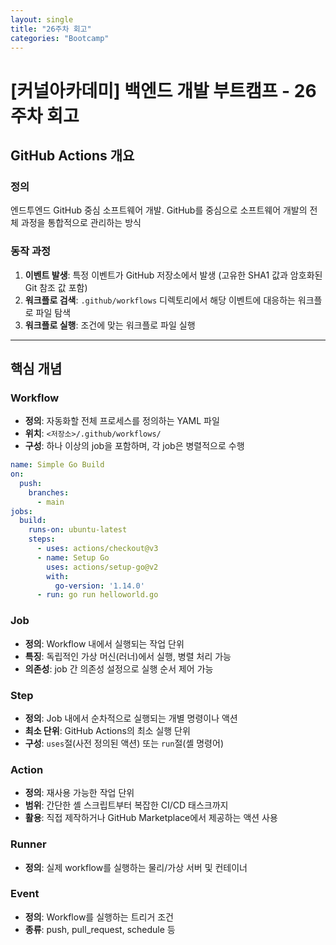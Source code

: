 ```yaml
---
layout: single
title: "26주차 회고"
categories: "Bootcamp"
---
```


# [커널아카데미] 백엔드 개발 부트캠프 - 26주차 회고

## GitHub Actions 개요

### 정의
엔드투엔드 GitHub 중심 소프트웨어 개발. GitHub를 중심으로 소프트웨어 개발의 전체 과정을 통합적으로 관리하는 방식

### 동작 과정
1. **이벤트 발생**: 특정 이벤트가 GitHub 저장소에서 발생 (고유한 SHA1 값과 암호화된 Git 참조 값 포함)
2. **워크플로 검색**: `.github/workflows` 디렉토리에서 해당 이벤트에 대응하는 워크플로 파일 탐색
3. **워크플로 실행**: 조건에 맞는 워크플로 파일 실행

---

## 핵심 개념

### Workflow
- **정의**: 자동화할 전체 프로세스를 정의하는 YAML 파일
- **위치**: `<저장소>/.github/workflows/`
- **구성**: 하나 이상의 job을 포함하며, 각 job은 병렬적으로 수행

```yaml
name: Simple Go Build
on:
  push:
    branches:
      - main
jobs:
  build:
    runs-on: ubuntu-latest
    steps:
      - uses: actions/checkout@v3
      - name: Setup Go
        uses: actions/setup-go@v2
        with:
          go-version: '1.14.0'
      - run: go run helloworld.go
```
### Job
- **정의**: Workflow 내에서 실행되는 작업 단위
- **특징**: 독립적인 가상 머신(러너)에서 실행, 병렬 처리 가능
- **의존성**: job 간 의존성 설정으로 실행 순서 제어 가능

### Step
- **정의**: Job 내에서 순차적으로 실행되는 개별 명령이나 액션
- **최소 단위**: GitHub Actions의 최소 실행 단위
- **구성**: `uses`절(사전 정의된 액션) 또는 `run`절(셸 명령어)

### Action
- **정의**: 재사용 가능한 작업 단위
- **범위**: 간단한 셸 스크립트부터 복잡한 CI/CD 태스크까지
- **활용**: 직접 제작하거나 GitHub Marketplace에서 제공하는 액션 사용

### Runner
- **정의**: 실제 workflow를 실행하는 물리/가상 서버 및 컨테이너

### Event
- **정의**: Workflow를 실행하는 트리거 조건
- **종류**: push, pull_request, schedule 등
